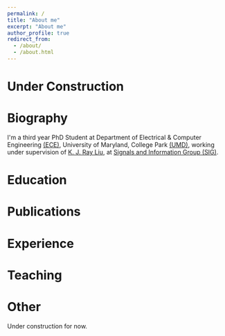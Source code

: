 ```yaml
---
permalink: /
title: "About me"
excerpt: "About me"
author_profile: true
redirect_from: 
  - /about/
  - /about.html
---
```

# Under Construction

# Biography
I'm a third year PhD Student at Department of Electrical & Computer Engineering [(ECE)](https://ece.umd.edu/), University of Maryland, College Park [(UMD)](https://umd.edu/), working under supervision of [K. J. Ray Liu](http://www.cspl.umd.edu/kjrliu/), at [Signals and Information Group (SIG)](http://sig.umd.edu/).


# Education

# Publications

# Experience

# Teaching

# Other

Under construction for now.
